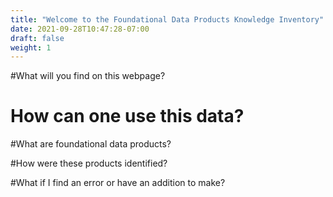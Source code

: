 ```yaml
---
title: "Welcome to the Foundational Data Products Knowledge Inventory"
date: 2021-09-28T10:47:28-07:00
draft: false
weight: 1
---
```


#What will you find on this webpage?

# How can one use this data?

#What are foundational data products?

#How were these products identified?

#What if I find an error or have an addition to make?


